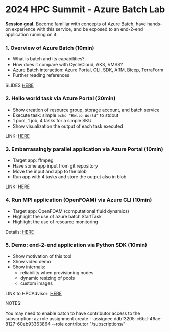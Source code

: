 # 2024 HPC Summit - Azure Batch Lab


**Session goal.** Become familiar with concepts of Azure Batch, have hands-on
experience with this service, and be exposed to an end-2-end application running
on it.


### 1. Overview of Azure Batch (10min)

- What is batch and its capabilities?
- How does it compare with CycleCloud, AKS, VMSS?
- Azure Batch interaction: Azure Portal, CLI, SDK, ARM, Bicep, TerraForm
- Further reading references

SLIDES [HERE](./azure_batch.pptx)


### 2. Hello world task via Azure Portal (20min)

- Show creation of resource group, storage account, and batch service
- Execute task: simple `echo "Hello World"` to stdout
- 1 pool, 1 job, 4 tasks for a simple SKU
- Show visualization the output of each task executed

LINK: [HERE](basicjob/README.md)


### 3. Embarrassingly parallel application via Azure Portal (10min)

- Target app: ffmpeg
- Have some app input from git repository
- Move the input and app to the blob
- Run app with 4 tasks and store the output also in blob

LINK: [HERE](paralleljob/README.md)


### 4. Run MPI application (OpenFOAM) via Azure CLI (10min)

- Target app: OpenFOAM (computational fluid dynamics)
- Highlight the use of azure batch StartTask
- Highlight the use of resource monitoring

Details: [HERE](./batchmpicli/README.md)

### 5. Demo: end-2-end application via Python SDK (10min)

- Show motivation of this tool
- Show video demo
- Show internals:
    - reliability when provisioning nodes
    - dynamic resizing of pools
    - custom images

LINK to HPCAdvisor: [HERE](https://azure.github.io/hpcadvisor/)


NOTES:

You may need to enable batch to have contributor access to the subscription:
az role assignment create --assignee ddbf3205-c6bd-46ae-8127-60eb93363864 --role contributor "/subscriptions/<subscription id>"
